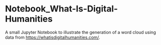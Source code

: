 # Notebook_What-Is-Digital-Humanities

A small Jupyter Notebook to illustrate the generation of a word cloud using data from https://whatisdigitalhumanities.com/.
